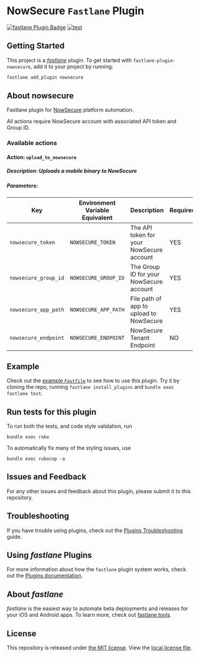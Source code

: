 # NowSecure `Fastlane` Plugin

[![fastlane Plugin Badge](https://rawcdn.githack.com/fastlane/fastlane/master/fastlane/assets/plugin-badge.svg)](https://rubygems.org/gems/fastlane-plugin-nowsecure)
[![test](https://github.com/warnermedia/fastlane-plugin-nowsecure/actions/workflows/test.yml/badge.svg)](https://github.com/warnermedia/fastlane-plugin-nowsecure/actions/workflows/test.yml)

## Getting Started

This project is a [_fastlane_](https://github.com/fastlane/fastlane) plugin. To get started with `fastlane-plugin-nowsecure`, add it to your project by running:

```bash
fastlane add_plugin nowsecure
```

## About nowsecure

Fastlane plugin for [NowSecure](https://www.nowsecure.com/) platform automation.

All actions require NowSecure account with associated API token and Group ID.

### Available actions

#### Action: `upload_to_nowsecure`

##### Description: Uploads a mobile binary to NowSecure

##### Parameters:

Key  | Environment Variable Equivalent | Description | Required?
------------- | ------------- | ------------- | -------------
`nowsecure_token`  | `NOWSECURE_TOKEN` | The API token for your NowSecure account | YES
`nowsecure_group_id`  | `NOWSECURE_GROUP_ID` | The Group ID for your NowSecure account | YES
`nowsecure_app_path`  | `NOWSECURE_APP_PATH` | File path of app to upload to NowSecure | YES
`nowsecure_endpoint`  | `NOWSECURE_ENDPOINT` | NowSecure Tenant Endpoint | NO

## Example

Check out the [example `Fastfile`](fastlane/Fastfile) to see how to use this plugin. Try it by cloning the repo, running `fastlane install_plugins` and `bundle exec fastlane test`.

## Run tests for this plugin

To run both the tests, and code style validation, run

```
bundle exec rake
```

To automatically fix many of the styling issues, use
```
bundle exec rubocop -a
```

## Issues and Feedback

For any other issues and feedback about this plugin, please submit it to this repository.

## Troubleshooting

If you have trouble using plugins, check out the [Plugins Troubleshooting](https://docs.fastlane.tools/plugins/plugins-troubleshooting/) guide.

## Using _fastlane_ Plugins

For more information about how the `fastlane` plugin system works, check out the [Plugins documentation](https://docs.fastlane.tools/plugins/create-plugin/).

## About _fastlane_

_fastlane_ is the easiest way to automate beta deployments and releases for your iOS and Android apps. To learn more, check out [fastlane.tools](https://fastlane.tools).

## License

This repository is released under [the MIT license](https://en.wikipedia.org/wiki/MIT_License).  View the [local license file](./LICENSE).
